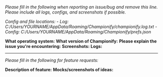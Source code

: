 _Please fill in the following when reporting an issue/bug and remove this line. Please include all logs, configs, and
screenshots if possible._

_Config and file locations:_
_- Log: C:/Users/YOURNAME/AppData/Roaming/Championify/championify.log.txt_
_- Config: C:/Users/YOURNAME/AppData/Roaming/Championify/prefs.json_

__What operating system:__
__What version of Championify:__
__Please explain the issue you're encountering:__
__Screenshots:__
__Logs:__

---

_Please fill in the following for feature requests:_

__Description of feature:__
__Mocks/screenshots of ideas:__
